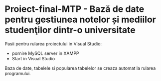 # Proiect-final-MTP - Bază de date pentru gestiunea notelor și mediilor studenţilor dintr-o universitate

Pasii pentru rularea proiectului in Visual Studio:
- pornire MySQL server in XAMPP
- Start in Visual Studio

Baza de date, tabelele si popularea tabelelor se creaza automat la rularea programului.
